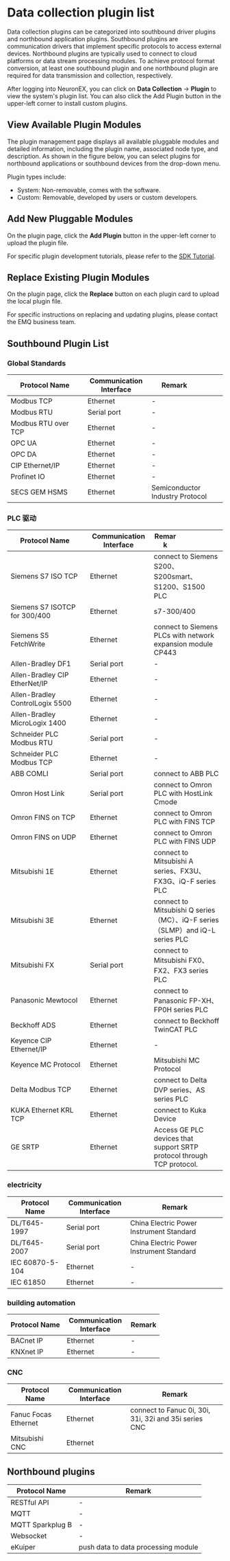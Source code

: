 # Data collection plugin list

Data collection plugins can be categorized into southbound driver plugins and northbound application plugins. Southbound plugins are communication drivers that implement specific protocols to access external devices. Northbound plugins are typically used to connect to cloud platforms or data stream processing modules. To achieve protocol format conversion, at least one southbound plugin and one northbound plugin are required for data transmission and collection, respectively.

After logging into NeuronEX, you can click on **Data Collection** -> **Plugin** to view the system's plugin list. You can also click the Add Plugin button in the upper-left corner to install custom plugins.

## View Available Plugin Modules

The plugin management page displays all available pluggable modules and detailed information, including the plugin name, associated node type, and description. As shown in the figure below, you can select plugins for northbound applications or southbound devices from the drop-down menu.

Plugin types include:

* System: Non-removable, comes with the software.
* Custom: Removable, developed by users or custom developers.

## Add New Pluggable Modules

On the plugin page, click the **Add Plugin** button in the upper-left corner to upload the plugin file.

For specific plugin development tutorials, please refer to the [SDK Tutorial](https://neugates.io/docs/zh/latest/dev-guide/sdk-tutorial/sdk-tutorial.html).

## Replace Existing Plugin Modules

On the plugin page, click the **Replace** button on each plugin card to upload the local plugin file.

For specific instructions on replacing and updating plugins, please contact the EMQ business team.

## Southbound Plugin List

### Global Standards

| <div style="width:120pt">Protocol Name</div>                 | <div style="width:100pt">Communication Interface</div> | <div style="width:80pt">Remark</div> |
| ------------------------------------------------------------ |  ------------ | -------------------------------- |
| Modbus TCP              | Ethernet  |  - |
| Modbus RTU              | Serial port    |  - |
| Modbus RTU over TCP     | Ethernet  |  - |
| OPC UA                  | Ethernet  |  - |
| OPC DA                  | Ethernet  |  - |
| CIP Ethernet/IP         | Ethernet  | - |
| Profinet IO             | Ethernet  |  - |
| SECS GEM HSMS         | Ethernet  |  Semiconductor Industry Protocol |

### PLC 驱动

| <div style="width:120pt">Protocol Name</div>    | <div style="width:100pt">Communication Interface</div> | <div style="width:40pt">Remark</div> |
| ------------------------------------------------------------ | ------ | ---- |
| Siemens S7 ISO TCP                                          | Ethernet    | connect to Siemens S200、S200smart、S1200、S1500 PLC |
| Siemens S7 ISOTCP for 300/400 | Ethernet  | s7-300/400 |
| Siemens S5 FetchWrite | Ethernet  | connect to Siemens PLCs with network expansion module CP443 |
| Allen-Bradley DF1          | Serial port  |  - |
| Allen-Bradley CIP EtherNet/IP                       | Ethernet    |  - |
| Allen-Bradley ControlLogix 5500                              | Ethernet   | - |
| Allen-Bradley MicroLogix 1400                             | Ethernet     | - |
| Schneider PLC Modbus RTU                                     | Serial port    | - |
| Schneider PLC Modbus TCP                                     | Ethernet  |  - |
| ABB COMLI                                        | Serial port    |  connect to ABB PLC |
| Omron Host Link                                              | Serial port    |   connect to Omron PLC with HostLink Cmode |
| Omron FINS on TCP                                            | Ethernet  |  connect to Omron PLC with FINS TCP |
| Omron FINS on UDP                                            | Ethernet  | connect to Omron PLC with FINS UDP  |
| Mitsubishi 1E           | Ethernet  |  connect to Mitsubishi A series、FX3U、FX3G、iQ-F series PLC |
| Mitsubishi 3E           | Ethernet  |  connect to Mitsubishi Q series（MC）、iQ-F series（SLMP）and iQ-L series PLC |
| Mitsubishi FX           | Serial port    |  connect to Mitsubishi FX0、FX2、FX3 series PLC |
| Panasonic Mewtocol      | Ethernet    |  connect to Panasonic FP-XH、FP0H series PLC |
| Beckhoff ADS            | Ethernet  |  connect to Beckhoff TwinCAT PLC |
| Keyence CIP Ethernet/IP                                      | Ethernet  |  - |
| Keyence MC Protocol                                          | Ethernet  |  Mitsubishi MC Protocol |
| Delta Modbus TCP                             | Ethernet    |   connect to Delta DVP series、AS series PLC |
| KUKA Ethernet KRL TCP                        | Ethernet    |  connect to Kuka Device|
| GE SRTP                      | Ethernet    |  Access GE PLC devices that support SRTP protocol through TCP protocol. |



### electricity

| Protocol Name             |   <div style="width:100pt">Communication Interface</div>  |  Remark     |
| ------------------- | ------ |  ---------- |
| DL/T645-1997          | Serial port    | China Electric Power Instrument Standard  |
| DL/T645-2007          | Serial port    | China Electric Power Instrument Standard  |
| IEC 60870-5-104     | Ethernet    | - |
| IEC 61850           | Ethernet    | - |

### building automation

| Protocol Name         |  <div style="width:100pt">Communication Interface</div>    | Remark      | 
| -------------- | ------- | ---------- | 
| BACnet IP      | Ethernet  | -        | 
| KNXnet IP      | Ethernet  | -        | 

### CNC

| Protocol Name        |  <div style="width:100pt">Communication Interface</div>        | Remark      |
| ------------- | ------- | ----- | 
|  Fanuc Focas Ethernet  | Ethernet    |    connect to Fanuc 0i, 30i, 31i, 32i and 35i series CNC        |
| Mitsubishi CNC    | Ethernet    |       | connect to M70、M80、M700、M800、E70 series CNC |

## Northbound plugins

| Protocol Name                                  | Remark                                 | 
| --------------------------------------- | ----------------------------------- | 
| RESTful API            | -  |
| MQTT                   | -  | 
| MQTT Sparkplug B       | -  | 
| Websocket              | -  | 
| eKuiper               | push data to data processing module  |



